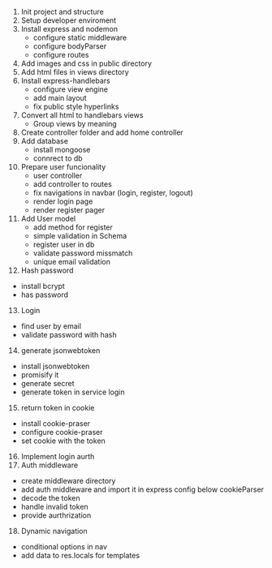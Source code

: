 1. Init project and structure
2. Setup developer enviroment
3. Install express and nodemon
   - configure static middleware
   - configure bodyParser
   - configure routes
4. Add images and css in public directory
5. Add html files in views directory
6. Install express-handlebars
   - configure view engine
   - add main layout
   - fix public style hyperlinks
7. Convert all html to handlebars views
   - Group views by meaning
8. Create controller folder and add home controller
9. Add database
   - install mongoose
   - connrect to db
10. Prepare user funcionality
    - user controller
    - add controller to routes
    - fix navigations in navbar (login, register, logout)
    - render login page
    - render register pager
11. Add User model
    - add method for register
    - simple validation in Schema
    - register user in db
    - validate password missmatch
    - unique email validation
12. Hash password

- install bcrypt
- has password

13. Login

- find user by email
- validate password with hash

14. generate jsonwebtoken

- install jsonwebtoken
- promisify it
- generate secret
- generate token in service login

15. return token in cookie

- install cookie-praser
- configure cookie-praser
- set cookie with the token

16. Implement login aurth
17. Auth middleware

- create middleware directory
- add auth middleware and import it in express config below cookieParser
- decode the token
- handle invalid token
- provide aurthrization

18. Dynamic navigation

- conditional options in nav
- add data to res.locals for templates
